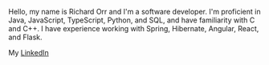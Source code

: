Hello, my name is Richard Orr and I'm a software developer.
I'm proficient in Java, JavaScript, TypeScript, Python, and SQL, and have familiarity with C and C++.
I have experience working with Spring, Hibernate, Angular, React, and Flask.

My [LinkedIn](https://www.linkedin.com/in/richard-orr-10a135134/)
